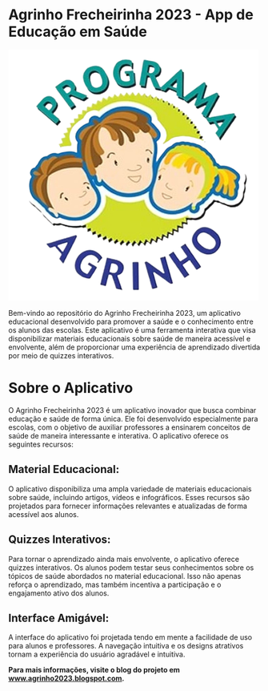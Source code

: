 # Agrinho Frecheirinha 2023 - App de Educação em Saúde


<img src="/assets/logoagrinho.png">


Bem-vindo ao repositório do Agrinho Frecheirinha 2023, um aplicativo educacional desenvolvido para promover a saúde e o conhecimento entre os alunos das escolas. Este aplicativo é uma ferramenta interativa que visa disponibilizar materiais educacionais sobre saúde de maneira acessível e envolvente, além de proporcionar uma experiência de aprendizado divertida por meio de quizzes interativos.

# Sobre o Aplicativo
O Agrinho Frecheirinha 2023 é um aplicativo inovador que busca combinar educação e saúde de forma única. Ele foi desenvolvido especialmente para escolas, com o objetivo de auxiliar professores a ensinarem conceitos de saúde de maneira interessante e interativa. O aplicativo oferece os seguintes recursos:

## Material Educacional: 
O aplicativo disponibiliza uma ampla variedade de materiais educacionais sobre saúde, incluindo artigos, vídeos e infográficos. Esses recursos são projetados para fornecer informações relevantes e atualizadas de forma acessível aos alunos.

## Quizzes Interativos: 
Para tornar o aprendizado ainda mais envolvente, o aplicativo oferece quizzes interativos. Os alunos podem testar seus conhecimentos sobre os tópicos de saúde abordados no material educacional. Isso não apenas reforça o aprendizado, mas também incentiva a participação e o engajamento ativo dos alunos.

## Interface Amigável: 
A interface do aplicativo foi projetada tendo em mente a facilidade de uso para alunos e professores. A navegação intuitiva e os designs atrativos tornam a experiência do usuário agradável e intuitiva.

**Para mais informações, visite o blog do projeto em www.agrinho2023.blogspot.com.**
